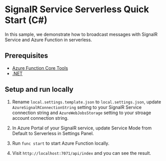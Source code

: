 # SignalR Service Serverless Quick Start (C#)

In this sample, we demonstrate how to broadcast messages with SignalR Service and Azure Function in serverless.

## Prerequisites

* [Azure Function Core Tools](https://review.docs.microsoft.com/azure/azure-functions/functions-run-local?tabs=windows%2Ccsharp%2Cbash&branch=pr-en-us-162554#v2)
* [.NET](https://dotnet.microsoft.com/download)

## Setup and run locally

1. Rename `local.settings.template.json` to `local.settings.json`, update `AzureSignalRConnectionString` setting to your SignalR Service connection string and `AzureWebJobsStorage` setting to your stroage account connection string.

2. In Azure Portal of your SignalR service, update Service Mode from Default to Serverless in Settings Panel.

3. Run `func start` to start Azure Function locally.

4. Visit `http://localhost:7071/api/index` and you can see the result.
